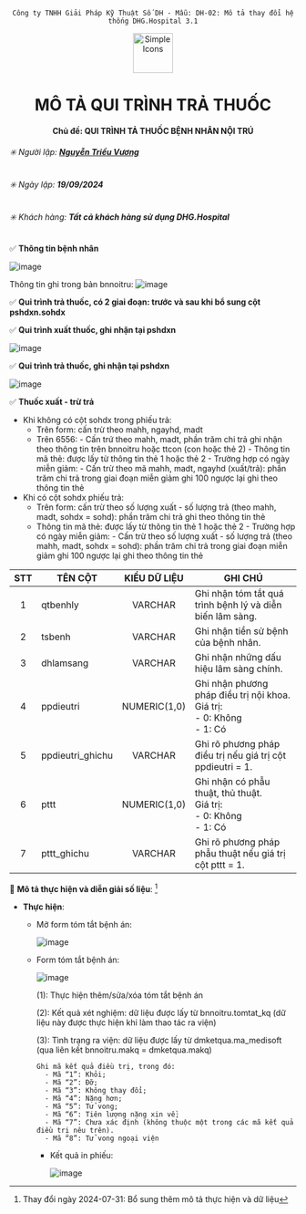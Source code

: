 <div align="center">

`Công ty TNHH Giải Pháp Kỹ Thuật Số DH - Mẫu: DH-02: Mô tả thay đổi hệ thống DHG.Hospital 3.1`

</div>

<div align="center">
  <img src="https://raw.githubusercontent.com/dh-hos/dhg.hospitalprinter/main/Deploy_Tools/Logo.ico" alt="Simple Icons" width=70>
  <h1>MÔ TẢ QUI TRÌNH TRẢ THUỐC</h1>  
</div>
<div align="center">

#### Chủ đề: QUI TRÌNH TẢ THUỐC BỆNH NHÂN NỘI TRÚ

</div>

###### :eight_spoked_asterisk: Người lập: [**Nguyễn Triều Vương**](https://github.com/vuongdh)

###### :eight_spoked_asterisk: Ngày lập: **19/09/2024**

###### :eight_spoked_asterisk: Khách hàng: **Tất cả khách hàng sử dụng DHG.Hospital**

:white_check_mark: **Thông tin bệnh nhân** 

![image](https://github.com/user-attachments/assets/8330c969-ddf4-4639-904d-30e5f14b1801)

Thông tin ghi trong bản bnnoitru:
![image](https://github.com/user-attachments/assets/a577b150-fcd5-48cb-a302-71528f8384d9)

:white_check_mark: **Qui trình trả thuốc, có 2 giai đoạn: trước và sau khi bổ sung cột pshdxn.sohdx** 

:white_check_mark: **Qui trình xuất thuốc, ghi nhận tại pshdxn** 

![image](https://github.com/user-attachments/assets/d1aa482c-dcdb-47de-acd2-a50dad04ea42)

:white_check_mark: **Qui trình trả thuốc, ghi nhận tại pshdxn**  

![image](https://github.com/user-attachments/assets/f8f9bae7-b455-471c-bf44-daed595103ba)

:white_check_mark: **Thuốc xuất - trừ trả** 
- Khi không có cột sohdx trong phiếu trả:
    - Trên form: cấn trừ theo mahh, ngayhd, madt
    - Trên 6556:
          - Cấn trứ theo mahh, madt, phần trăm chi trả ghi nhận theo thông tin trên bnnoitru hoặc ttcon (con hoặc thẻ 2)
          - Thông tin mã thẻ: được lấy từ thông tin thẻ 1 hoặc thẻ 2
          - Trường hợp có ngày miễn giảm:
                - Cấn trừ theo mã mahh, madt, ngayhd (xuất/trả): phần trăm chi trả trong giai đoạn miễn giảm ghi 100 ngược lại ghi theo thông tin thẻ
- Khi có cột sohdx phiếu trả:
    - Trên form: cấn trừ theo số lượng xuất - số lượng trả (theo mahh, madt, sohdx = sohd): phần trăm chi trả ghi theo thông tin thẻ
    - Thông tin mã thẻ: được lấy từ thông tin thẻ 1 hoặc thẻ 2
          - Trường hợp có ngày miễn giảm:
                - Cấn trừ theo số lượng xuất - số lượng trả (theo mahh, madt, sohdx = sohd): phần trăm chi trả trong giai đoạn miễn giảm ghi 100 ngược lại ghi theo thông tin thẻ

| STT | TÊN CỘT | KIỂU DỮ LIỆU | GHI CHÚ |
|:-------:|-------|:-------:|-------|
| 1 | qtbenhly | VARCHAR | Ghi nhận tóm tắt quá trình bệnh lý và diễn biến lâm sàng.|
|2|tsbenh|VARCHAR| Ghi nhận tiền sử bệnh của bệnh nhân.|
|3|dhlamsang|VARCHAR| Ghi nhận những dấu hiệu lâm sàng chính.|
|4|ppdieutri|NUMERIC(1,0)| Ghi nhận phương pháp điều trị nội khoa. <br/>Giá trị:<br/> - 0: Không</br> - 1: Có |
|5|ppdieutri_ghichu|VARCHAR| Ghi rõ phương pháp điều trị nếu giá trị cột ppdieutri = 1. |
|6|pttt|NUMERIC(1,0)| Ghi nhận có phẫu thuật, thủ thuật. <br/>Giá trị:<br/> - 0: Không</br> - 1: Có |
|7|pttt_ghichu|VARCHAR| Ghi rõ phương pháp phẫu thuật nếu giá trị cột pttt = 1. |

:blue_book: **Mô tả thực hiện và diễn giải số liệu**: [^2024-07-31]
- **Thực hiện**:
  - Mở form tóm tắt bệnh án:
    
    ![image](https://github.com/user-attachments/assets/a28f4400-d924-4117-9b04-96dd35bcc85b)

  - Form tóm tắt bệnh án:

    ![image](https://github.com/user-attachments/assets/e24b2715-802c-4d95-bfe9-5607bd664467)

    (1): Thực hiện thêm/sửa/xóa tóm tắt bệnh án
    
    (2): Kết quả xét nghiệm: dữ liệu được lấy từ bnnoitru.tomtat_kq (dữ liệu này được thực hiện khi làm thao tác ra viện)
    
    (3): Tình trạng ra viện: dữ liệu được lấy từ dmketqua.ma_medisoft (qua liên kết bnnoitru.makq = dmketqua.makq)
    
        Ghi mã kết quả điều trị, trong đó:
          - Mã “1”: Khỏi;
          - Mã “2”: Đỡ;
          - Mã “3”: Không thay đổi;
          - Mã “4”: Nặng hơn;
          - Mã “5”: Tử vong;
          - Mã “6”: Tiên lượng nặng xin về;
          - Mã “7”: Chưa xác định (không thuộc một trong các mã kết quả điều trị nêu trên).
          - Mã “8”: Tử vong ngoại viện

    - Kết quả in phiếu:
   
      ![image](https://github.com/user-attachments/assets/9c2a3486-7243-4042-a13b-d2d92c761aca)

[^2024-07-31]: Thay đổi ngày 2024-07-31: Bổ sung thêm mô tả thực hiện và dữ liệu

